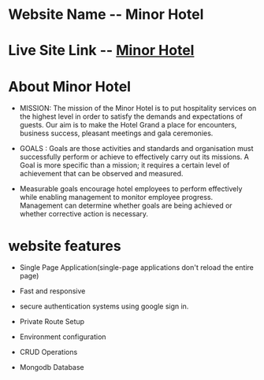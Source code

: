 # Website Name -- Minor Hotel

# Live Site Link -- [Minor Hotel](https://minor-hotel.web.app/)

# About Minor Hotel
- MISSION: The mission of the Minor Hotel is to put hospitality services on the highest level in order to satisfy the demands and expectations of guests. Our aim is to make the Hotel Grand a place for encounters, business success, pleasant meetings and gala ceremonies.


- GOALS : Goals are those activities and standards and organisation must successfully perform or achieve to effectively carry out its missions. A Goal is more specific than a mission; it requires a certain level of achievement that can be observed and measured.
- Measurable goals encourage hotel employees to perform effectively while enabling management to monitor employee progress. Management can determine whether goals are being achieved or whether corrective action is necessary.


# website features
- Single Page Application(single-page applications don't reload the entire page)

- Fast and responsive

- secure authentication systems using google sign in.

- Private Route Setup

- Environment configuration 

- CRUD Operations

- Mongodb Database 


![]()